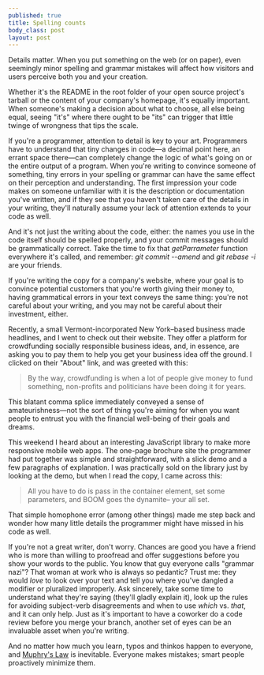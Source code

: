 ```yaml
--- 
published: true
title: Spelling counts
body_class: post
layout: post
---
```





Details matter. When you put something on the web (or on paper), even seemingly minor spelling and grammar mistakes will affect how visitors and users perceive both you and your creation.

Whether it's the README in the root folder of your open source project's tarball or the content of your company's homepage, it's equally important. When someone's making a decision about what to choose, all else being equal, seeing "it's" where there ought to be "its" can trigger that little twinge of wrongness that tips the scale.

If you're a programmer, attention to detail is key to your art. Programmers have to understand that tiny changes in code&mdash;a decimal point here, an errant space there&mdash;can completely change the logic of what's going on or the entire output of a program. When you're writing to convince someone of something, tiny errors in your spelling or grammar can have the same effect on their perception and understanding. The first impression your code makes on someone unfamiliar with it is the description or documentation you've written, and if they see that you haven't taken care of the details in your writing, they'll naturally assume your lack of attention extends to your code as well.

And it's not just the writing about the code, either: the names you use in the code itself should be spelled properly, and your commit messages should be grammatically correct. Take the time to fix that *getParrameter* function everywhere it's called, and remember: *git commit --amend* and *git rebase -i* are your friends.

If you're writing the copy for a company's website, where your goal is to convince potential customers that you're worth giving their money to, having grammatical errors in your text conveys the same thing: you're not careful about your writing, and you may not be careful about their investment, either.

Recently, a small Vermont-incorporated New York&ndash;based business made headlines, and I went to check out their website. They offer a platform for crowdfunding socially responsible business ideas, and, in essence, are asking you to pay them to help you get your business idea off the ground. I clicked on their "About" link, and was greeted with this:

> By the way, crowdfunding is when a lot of people give money to fund something, non-profits and politicians have been doing it for years.

This blatant comma splice immediately conveyed a sense of amateurishness&mdash;not the sort of thing you're aiming for when you want people to entrust you with the financial well-being of their goals and dreams.

This weekend I heard about an interesting JavaScript library to make more responsive mobile web apps. The one-page brochure site the programmer had put together was simple and straightforward, with a slick demo and a few paragraphs of explanation. I was practically sold on the library just by looking at the demo, but when I read the copy, I came across this:

> All you have to do is pass in the container element, set some parameters, and BOOM goes the dynamite&ndash; your all set.

That simple homophone error (among other things) made me step back and wonder how many little details the programmer might have missed in his code as well.

If you're not a great writer, don't worry. Chances are good you have a friend who is more than willing to proofread and offer suggestions before you show your words to the public. You know that guy everyone calls "grammar nazi"? That woman at work who is always so pedantic? Trust me: they would *love* to look over your text and tell you where you've dangled a modifier or pluralized improperly. Ask sincerely, take some time to understand what they're saying (they'll gladly explain it), look up the rules for avoiding subject-verb disagreements and when to use *which* vs. *that*, and it can only help. Just as it's important to have a coworker do a code review before you merge your branch, another set of eyes can be an invaluable asset when you're writing.

And no matter how much you learn, typos and thinkos happen to everyone, and [Muphry's Law][1] is inevitable. Everyone makes mistakes; smart people proactively minimize them.

 [1]: http://en.wikipedia.org/wiki/Muphry%27s_law "Muphry's law on Wikipedia"
